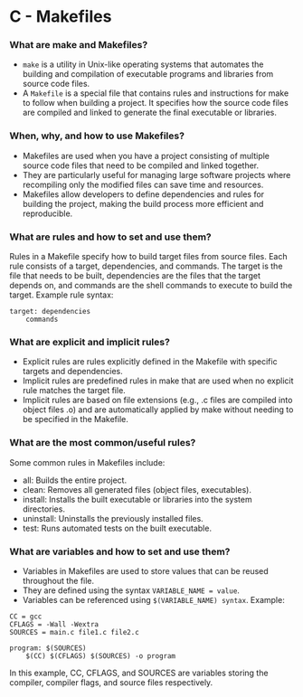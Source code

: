 # C - Makefiles

### What are make and Makefiles?

- `make` is a utility in Unix-like operating systems that automates the building and compilation of executable programs and libraries from source code files.
- A `Makefile` is a special file that contains rules and instructions for make to follow when building a project. It specifies how the source code files are compiled and linked to generate the final executable or libraries.

### When, why, and how to use Makefiles?

- Makefiles are used when you have a project consisting of multiple source code files that need to be compiled and linked together.
- They are particularly useful for managing large software projects where recompiling only the modified files can save time and resources.
- Makefiles allow developers to define dependencies and rules for building the project, making the build process more efficient and reproducible.

### What are rules and how to set and use them?

Rules in a Makefile specify how to build target files from source files.
Each rule consists of a target, dependencies, and commands.
The target is the file that needs to be built, dependencies are the files that the target depends on, and commands are the shell commands to execute to build the target.
Example rule syntax:

```
target: dependencies
    commands
```

### What are explicit and implicit rules?

- Explicit rules are rules explicitly defined in the Makefile with specific targets and dependencies.
- Implicit rules are predefined rules in make that are used when no explicit rule matches the target file.
- Implicit rules are based on file extensions (e.g., .c files are compiled into object files .o) and are automatically applied by make without needing to be specified in the Makefile.

### What are the most common/useful rules?

Some common rules in Makefiles include:
- all: Builds the entire project.
- clean: Removes all generated files (object files, executables).
- install: Installs the built executable or libraries into the system directories.
- uninstall: Uninstalls the previously installed files.
- test: Runs automated tests on the built executable.

### What are variables and how to set and use them?

- Variables in Makefiles are used to store values that can be reused throughout the file.
- They are defined using the syntax `VARIABLE_NAME = value`.
- Variables can be referenced using `$(VARIABLE_NAME) syntax`.
Example:

```
CC = gcc
CFLAGS = -Wall -Wextra
SOURCES = main.c file1.c file2.c

program: $(SOURCES)
    $(CC) $(CFLAGS) $(SOURCES) -o program
```

In this example, CC, CFLAGS, and SOURCES are variables storing the compiler, compiler flags, and source files respectively.

